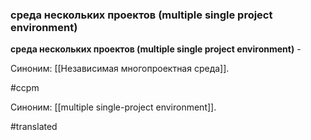 ### среда нескольких проектов (multiple single project environment)

**среда нескольких проектов (multiple single project environment)** -

Синоним: [[Независимая многопроектная среда]].

#ccpm

Синоним: [[multiple single-project environment]].

#translated
